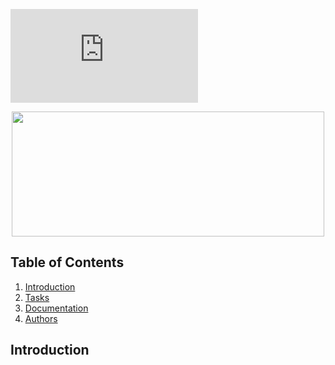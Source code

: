 ![animated banner](https://github.com/jGohan-cpu/holbertonschool-simple_shell/edit/master/README.md)
<p align="center">
  <img src="https://github.com/jGohan-cpu/holbertonschool-simple_shell/edit/master/README.md" width="500" height="200">
</p>


## Table of Contents
1. [Introduction](#introduction)
2. [Tasks](#tasks)
3. [Documentation](#documentation)
4. [Authors](#authors)

## Introduction
